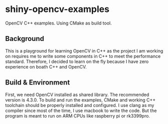 # shiny-opencv-examples

OpenCV C++ examples. Using CMake as build tool.

## Background

This is a playground for learning OpenCV in C++ as the project I am working on requires me to write some components in C++ to meet the performance standard. Therefore, I decided to learn on the fly because I have zero experience on boath C++ and OpenCV.

## Build & Environment

First, we need OpenCV installed as shared library. The recommended version is 4.3.0. 
To build and run the examples, CMake and working C++ toolchain should be properly installed and configured. I use clang as my compiler since most of the time, I use macbook to write the code. But the program is meant to run on ARM CPUs like raspberry pi or rk3399pro.

